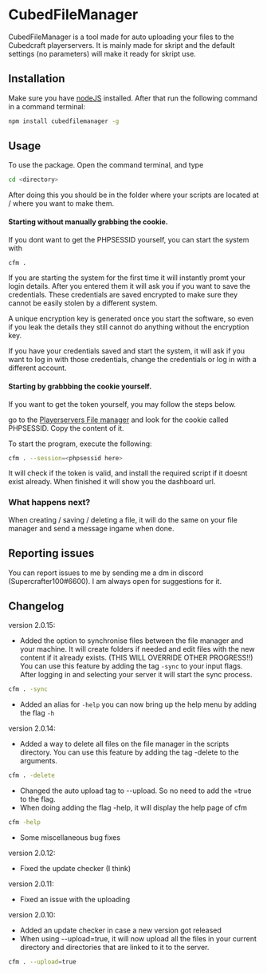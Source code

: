 # CubedFileManager

CubedFileManager is a tool made for auto uploading your files to the Cubedcraft playerservers. It is mainly made for skript and the default settings (no parameters) will make it ready for skript use.

## Installation

Make sure you have [nodeJS](https://nodejs.org/en/download/) installed. After that run the following command in a command terminal:

```bash
npm install cubedfilemanager -g
```

## Usage

To use the package. Open the command terminal, and type
```bash
cd <directory>
```
After doing this you should be in the folder where your scripts are located at / where you want to make them.

#### Starting without manually grabbing the cookie.

If you dont want to get the PHPSESSID yourself, you can start the system with 
```bash
cfm . 
```

If you are starting the system for the first time it will instantly promt your login details. After you entered them it will ask you if you want to save the credentials. These credentials are saved encrypted to make sure they cannot be easily stolen by a different system.

A unique encryption key is generated once you start the software, so even if you leak the details they still cannot do anything without the encryption key.

If you have your credentials saved and start the system, it will ask if you want to log in with those credentials, change the credentials or log in with a different account.


#### Starting by grabbbing the cookie yourself.

If you want to get the token yourself, you may follow the steps below.

go to the [Playerservers File manager](https://playerservers.com/dashboard/filemanager) and look for the cookie called PHPSESSID. Copy the content of it. 


To start the program, execute the following:

```bash
cfm . --session=<phpsessid here>
```

It will check if the token is valid, and install the required script if it doesnt exist already.
When finished it will show you the dashboard url.

### What happens next?
When creating / saving / deleting a file, it will do the same on your file manager and send a message ingame when done.

## Reporting issues

You can report issues to me by sending me a dm in discord (Supercrafter100#6600). I am always open for suggestions for it.

## Changelog
version 2.0.15:

- Added the option to synchronise files between the file manager and your machine. It will create folders if needed and edit files with the new content if it already exists. (THIS WILL OVERRIDE OTHER PROGRESS!!) You can use this feature by adding the tag `-sync` to your input flags. After logging in and selecting your server it will start the sync process.

```bash
cfm . -sync
```

- Added an alias for `-help` you can now bring up the help menu by adding the flag `-h`

version 2.0.14:

- Added a way to delete all files on the file manager in the scripts directory. You can use this feature by adding the tag -delete to the arguments.

```bash
cfm . -delete
```

- Changed the auto upload tag to --upload. So no need to add the =true to the flag.
- When doing adding the flag -help, it will display the help page of cfm

```bash
cfm -help
```
- Some miscellaneous bug fixes

version 2.0.12:

- Fixed the update checker (I think)

version 2.0.11:

- Fixed an issue with the uploading

version 2.0.10:

- Added an update checker in case a new version got released
- When using --upload=true, it will now upload all the files in your current directory and directories that are linked to it to the server.

```bash
cfm . --upload=true
```


